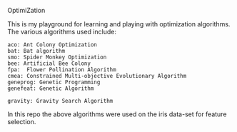 OptimiZation

This is my playground for learning and playing with optimization algorithms. The various algorithms used include:

    aco: Ant Colony Optimization
    bat: Bat algorithm
    smo: Spider Monkey Optimization
    bee: Artificial Bee Colony
    fpa:  Flower Pollination Algorithm
    cmea: Constrained Multi-objective Evolutionary Algorithm
    geneprog: Genetic Programming
    genefeat: Genetic Algorithm

    gravity: Gravity Search Algorithm
    
    
   
  


<p styles={"text:red"}>In this repo the above algorithms were used on the iris data-set for feature selection.</p>
